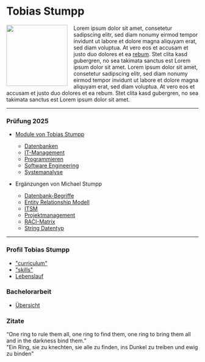  

# Tobias Stumpp

[<img src="./img/tobias-portrait.png" style="margin:0 16px 8px 0;height:160px;float:left;">](./img/tobias-portrait.png)
Lorem ipsum dolor sit amet, consetetur sadipscing elitr, sed diam nonumy eirmod tempor invidunt ut labore et dolore magna aliquyam erat, sed diam voluptua. At vero eos et accusam et justo duo dolores et ea [rebum](curriculum). Stet clita kasd gubergren, no sea takimata sanctus est Lorem ipsum dolor sit amet. Lorem ipsum dolor sit amet, consetetur sadipscing elitr, sed diam nonumy eirmod tempor invidunt ut labore et dolore magna aliquyam erat, sed diam voluptua. At vero eos et accusam et justo duo dolores et ea rebum. Stet clita kasd gubergren, no sea takimata sanctus est Lorem ipsum dolor sit amet.

---

### Prüfung 2025

- [Module von Tobias Stumpp](modules)
	- [Datenbanken](m-datenbanken)
	- [IT-Management](m-it-management)
	- [Programmieren](m-programmieren)
	- [Software Engineering](m-softwareengineering)
	- [Systemanalyse](m-systemanalyse)
   

- Ergänzungen von Michael Stumpp
	- [Datenbank-Begriffe](papa/datenbanken)
	- [Entity Relationship Modell](papa/entityrelationship)
	- [ITSM](papa/itsm)
	- [Projektmanagement](papa/projektmanagement)
	- [RACI-Matrix](papa/raci)
	- [String Datentyp](papa/strings)


---

### Profil Tobias Stumpp
- ["curriculum"](curriculum)
- ["skills"](skills)
- [Lebenslauf](vita)

### Bachelorarbeit
- [Übersicht](bachelor/overview)
### Zitate 
“One ring to rule them all, one ring to find them, one ring to bring them all and in the darkness bind them.”   
"Ein Ring, sie zu knechten, sie alle zu finden, ins Dunkel zu treiben und ewig zu binden"

